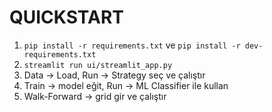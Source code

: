 # QUICKSTART
1) `pip install -r requirements.txt` ve `pip install -r dev-requirements.txt`
2) `streamlit run ui/streamlit_app.py`
3) Data → Load, Run → Strategy seç ve çalıştır
4) Train → model eğit, Run → ML Classifier ile kullan
5) Walk-Forward → grid gir ve çalıştır